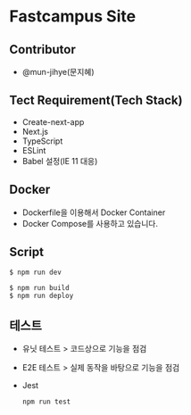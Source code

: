 # Fastcampus Site

## Contributor

- @mun-jihye(문지혜)

## Tect Requirement(Tech Stack)

- Create-next-app
- Next.js
- TypeScript
- ESLint
- Babel 설정(IE 11 대응)

## Docker

- Dockerfile을 이용해서 Docker Container
- Docker Compose를 사용하고 있습니다.

## Script

```
$ npm run dev
```

```
$ npm run build
$ npm run deploy
```

## 테스트

- 유닛 테스트 > 코드상으로 기능을 점검
- E2E 테스트 > 실제 동작을 바탕으로 기능을 점검

- Jest

  ```
  npm run test
  ```

